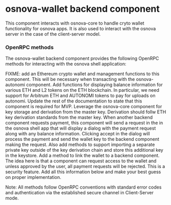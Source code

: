 # osnova-wallet backend component

This component interacts with osnova-core to handle cryto wallet functionality for osnova apps.
It is also used to interact with the osnova server in the case of the client-server model.

### OpenRPC methods

The osnova-wallet backend component provides the following OpenRPC methods for interacting with the osnova shell application:

FIXME: add an Ethereum crypto wallet and management functions to this component. This will be necessary when transacting with the osnova-autonomi component. Add functions for displaying balance information for various ETH and L2 tokens on the ETH blockchain. In particular, we need support for Arbitrum ETH and AUTONOMI tokens to pay for uploads on autonomi. Update the rest of the documentation to state that this component is required for MVP. Leverage the osnova-core component for key storage and derivation from the master key. Derivation should follw ETH key derivation standards from the master key. When another backend component requests payment, this component will send a request in the in the osnova shell app that will display a dialog with the payment request along with any balance information. Clicking accept in the dialog will process the payment and send the wallet key to the backend component making the request. Also add methods to support importing a separate private key outside of the key derivation chain and store this additional key in the keystore. Add a method to link the wallet to a backend component. The idea here is that a component can request access to the wallet and unless approved by the user, all payment requests will be rejected. This is a security feature. Add all this information below and make your best guess on proper implementation.

Note: All methods follow OpenRPC conventions with standard error codes and authentication via the established secure channel in Client-Server mode.
